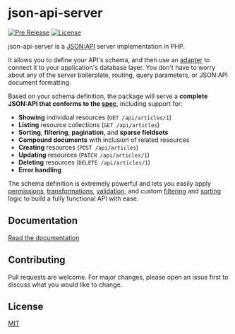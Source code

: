 # json-api-server

[![Pre Release](https://img.shields.io/packagist/vpre/tobyz/json-api-server.svg?style=flat)](https://github.com/tobyzerner/json-api-server/releases)
[![License](https://img.shields.io/packagist/l/tobyz/json-api-server.svg?style=flat)](https://packagist.org/packages/tobyz/json-api-server)

json-api-server is a [JSON:API](http://jsonapi.org) server implementation in PHP.

It allows you to define your API's schema, and then use an [adapter](adapters.md) to connect it to your application's database layer. You don't have to worry about any of the server boilerplate, routing, query parameters, or JSON:API document formatting.

Based on your schema definition, the package will serve a **complete JSON:API that conforms to the [spec](https://jsonapi.org/format/)**, including support for:

- **Showing** individual resources (`GET /api/articles/1`)
- **Listing** resource collections (`GET /api/articles`)
- **Sorting**, **filtering**, **pagination**, and **sparse fieldsets**
- **Compound documents** with inclusion of related resources
- **Creating** resources (`POST /api/articles`)
- **Updating** resources (`PATCH /api/articles/1`)
- **Deleting** resources (`DELETE /api/articles/1`)
- **Error handling**

The schema definition is extremely powerful and lets you easily apply [permissions](visibility.md), [transformations](writing.md#transformers), [validation](writing.md#validation), and custom [filtering](filtering.md) and [sorting](sorting.md) logic to build a fully functional API with ease.

## Documentation

[Read the documentation](https://tobyzerner.github.io/json-api-server)

## Contributing

Pull requests are welcome. For major changes, please open an issue first to discuss what you would like to change.

## License

[MIT](LICENSE)
